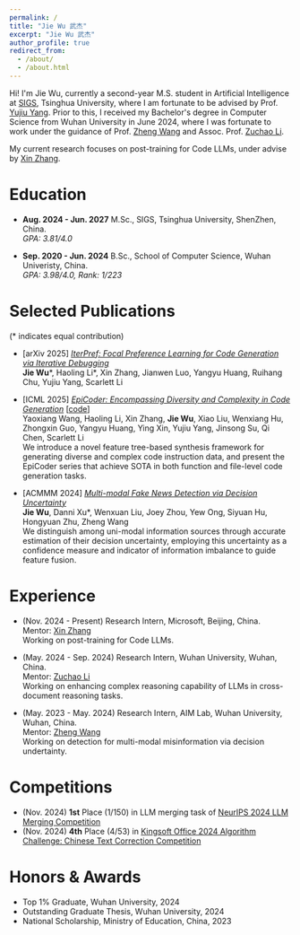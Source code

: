 ```yaml
---
permalink: /
title: "Jie Wu 武杰"
excerpt: "Jie Wu 武杰"
author_profile: true
redirect_from: 
  - /about/
  - /about.html
---
```


Hi! I'm Jie Wu, currently a second-year M.S. student in Artificial Intelligence at [SIGS](https://www.sigs.tsinghua.edu.cn/en/), Tsinghua University, where I am fortunate to be advised by Prof. [Yujiu Yang](https://sites.google.com/view/iigroup-thu/about). Prior to this, I received my Bachelor's degree in Computer Science from Wuhan University in June 2024, where I was fortunate to work under the guidance of Prof. [Zheng Wang](https://wangzwhu.github.io/home/) and Assoc. Prof. [Zuchao Li](https://zcli-charlie.github.io/).

My current research focuses on post-training for Code LLMs, under advise by [Xin Zhang](https://openreview.net/profile?id=~Xin_Zhang42).

Education
======

- **Aug. 2024 - Jun. 2027** M.Sc., SIGS, Tsinghua University, ShenZhen, China.
<br>*GPA: 3.81/4.0*

- **Sep. 2020 - Jun. 2024** B.Sc., School of Computer Science, Wuhan Univeristy, China.
<br>*GPA: 3.98/4.0, Rank: 1/223*


Selected Publications
======
(\* indicates equal contribution)

- [arXiv 2025] [*IterPref: Focal Preference Learning for Code Generation via Iterative Debugging*](https://arxiv.org/abs/2503.02783)
<br> **Jie Wu**\*, Haoling Li\*, Xin Zhang, Jianwen Luo, Yangyu Huang, Ruihang Chu, Yujiu Yang, Scarlett Li

- [ICML 2025] [*EpiCoder: Encompassing Diversity and Complexity in Code Generation*](https://openreview.net/forum?id=RAxe7nF4Oz&noteId=hZW2ZVgfaS) [[code](https://github.com/microsoft/EpiCoder)]
<br> Yaoxiang Wang, Haoling Li, Xin Zhang, **Jie Wu**, Xiao Liu, Wenxiang Hu, Zhongxin Guo, Yangyu Huang, Ying Xin, Yujiu Yang, Jinsong Su, Qi Chen, Scarlett Li
<br> We introduce a novel feature tree-based synthesis framework for generating diverse and complex code instruction data, and present the EpiCoder series that achieve SOTA in both function and file-level code generation tasks.

- [ACMMM 2024] [*Multi-modal Fake News Detection via Decision Uncertainty*](https://dl.acm.org/doi/abs/10.1145/3689090.3689389)
<br> **Jie Wu**, Danni Xu\*, Wenxuan Liu, Joey Zhou, Yew Ong, Siyuan Hu, Hongyuan Zhu, Zheng Wang
<br> We distinguish among uni-modal information sources through accurate estimation of their decision uncertainty, employing this uncertainty as a confidence measure and indicator of information imbalance to guide feature fusion.


Experience
======
- (Nov. 2024 - Present) Research Intern, Microsoft, Beijing, China.
<br> Mentor: [Xin Zhang](https://openreview.net/profile?id=~Xin_Zhang42)
<br> Working on post-training for Code LLMs.

- (May. 2024 - Sep. 2024) Research Intern, Wuhan University, Wuhan, China.
<br> Mentor: [Zuchao Li](https://zcli-charlie.github.io/)
<br> Working on enhancing complex reasoning capability of LLMs in cross-document reasoning tasks.

- (May. 2023 - May. 2024) Research Intern, AIM Lab, Wuhan University, Wuhan, China.
<br> Mentor: [Zheng Wang](https://wangzwhu.github.io/home/)
<br> Working on detection for multi-modal misinformation via decision undertainty.


Competitions
======
- (Nov. 2024) **1st** Place (1/150) in LLM merging task of [NeurIPS 2024 LLM Merging Competition](https://www.kaggle.com/competitions/llm-merging-competition/leaderboard)
- (Nov. 2024) **4th** Place (4/53) in [Kingsoft Office 2024 Algorithm Challenge: Chinese Text Correction Competition](https://datastudio.wps.cn/matchcenter/competition/1/leader-board)

Honors & Awards
======
- Top 1% Graduate, Wuhan University, 2024
- Outstanding Graduate Thesis, Wuhan University, 2024
- National Scholarship, Ministry of Education, China, 2023 
